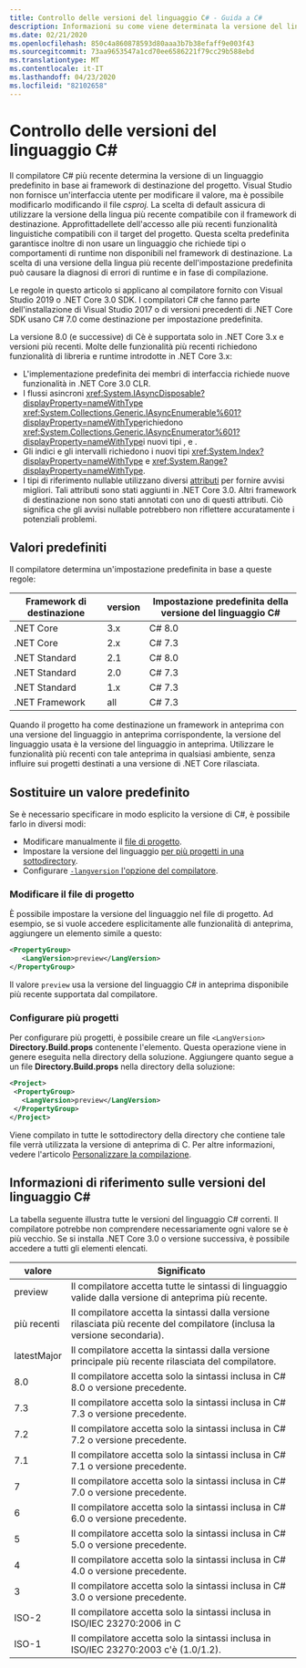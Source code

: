```yaml
---
title: Controllo delle versioni del linguaggio C# - Guida a C#
description: Informazioni su come viene determinata la versione del linguaggio C'è determinato in base al progetto e i motivi alla base di tale scelta. Scopri come sostituire manualmente l'impostazione predefinita.
ms.date: 02/21/2020
ms.openlocfilehash: 850c4a860878593d80aaa3b7b38efaff9e003f43
ms.sourcegitcommit: 73aa9653547a1cd70ee6586221f79cc29b588ebd
ms.translationtype: MT
ms.contentlocale: it-IT
ms.lasthandoff: 04/23/2020
ms.locfileid: "82102658"
---
```

# <a name="c-language-versioning"></a>Controllo delle versioni del linguaggio C#

Il compilatore C# più recente determina la versione di un linguaggio predefinito in base ai framework di destinazione del progetto. Visual Studio non fornisce un'interfaccia utente per modificare il valore, ma è possibile modificarlo modificando il file *csproj.* La scelta di default assicura di utilizzare la versione della lingua più recente compatibile con il framework di destinazione. Approfittadellete dell'accesso alle più recenti funzionalità linguistiche compatibili con il target del progetto. Questa scelta predefinita garantisce inoltre di non usare un linguaggio che richiede tipi o comportamenti di runtime non disponibili nel framework di destinazione. La scelta di una versione della lingua più recente dell'impostazione predefinita può causare la diagnosi di errori di runtime e in fase di compilazione.

Le regole in questo articolo si applicano al compilatore fornito con Visual Studio 2019 o .NET Core 3.0 SDK. I compilatori C# che fanno parte dell'installazione di Visual Studio 2017 o di versioni precedenti di .NET Core SDK usano C# 7.0 come destinazione per impostazione predefinita.

La versione 8.0 (e successive) di Cè è supportata solo in .NET Core 3.x e versioni più recenti. Molte delle funzionalità più recenti richiedono funzionalità di libreria e runtime introdotte in .NET Core 3.x:

- L'implementazione predefinita dei membri di interfaccia richiede nuove funzionalità in .NET Core 3.0 CLR.
- I flussi asincroni <xref:System.IAsyncDisposable?displayProperty=nameWithType> <xref:System.Collections.Generic.IAsyncEnumerable%601?displayProperty=nameWithType>richiedono <xref:System.Collections.Generic.IAsyncEnumerator%601?displayProperty=nameWithType>i nuovi tipi , e .
- Gli indici e gli intervalli richiedono i nuovi tipi <xref:System.Index?displayProperty=nameWithType> e <xref:System.Range?displayProperty=nameWithType>.
- I tipi di riferimento nullable utilizzano diversi [attributi](attributes/nullable-analysis.md) per fornire avvisi migliori. Tali attributi sono stati aggiunti in .NET Core 3.0. Altri framework di destinazione non sono stati annotati con uno di questi attributi. Ciò significa che gli avvisi nullable potrebbero non riflettere accuratamente i potenziali problemi.

## <a name="defaults"></a>Valori predefiniti

Il compilatore determina un'impostazione predefinita in base a queste regole:

|Framework di destinazione|version|Impostazione predefinita della versione del linguaggio C#|
|----------------|-------|---------------------------|
|.NET Core|3.x|C# 8.0|
|.NET Core|2.x|C# 7.3|
|.NET Standard|2.1|C# 8.0|
|.NET Standard|2.0|C# 7.3|
|.NET Standard|1.x|C# 7.3|
|.NET Framework|all|C# 7.3|

Quando il progetto ha come destinazione un framework in anteprima con una versione del linguaggio in anteprima corrispondente, la versione del linguaggio usata è la versione del linguaggio in anteprima. Utilizzare le funzionalità più recenti con tale anteprima in qualsiasi ambiente, senza influire sui progetti destinati a una versione di .NET Core rilasciata.

## <a name="override-a-default"></a>Sostituire un valore predefinito

Se è necessario specificare in modo esplicito la versione di C#, è possibile farlo in diversi modi:

- Modificare manualmente il [file di progetto](#edit-the-project-file).
- Impostare la versione del linguaggio [per più progetti in una sottodirectory](#configure-multiple-projects).
- Configurare [ `-langversion` l'opzione del compilatore](compiler-options/langversion-compiler-option.md).

### <a name="edit-the-project-file"></a>Modificare il file di progetto

È possibile impostare la versione del linguaggio nel file di progetto. Ad esempio, se si vuole accedere esplicitamente alle funzionalità di anteprima, aggiungere un elemento simile a questo:

```xml
<PropertyGroup>
   <LangVersion>preview</LangVersion>
</PropertyGroup>
```

Il valore `preview` usa la versione del linguaggio C# in anteprima disponibile più recente supportata dal compilatore.

### <a name="configure-multiple-projects"></a>Configurare più progetti

Per configurare più progetti, è possibile creare un file `<LangVersion>` **Directory.Build.props** contenente l'elemento. Questa operazione viene in genere eseguita nella directory della soluzione. Aggiungere quanto segue a un file **Directory.Build.props** nella directory della soluzione:

```xml
<Project>
 <PropertyGroup>
   <LangVersion>preview</LangVersion>
 </PropertyGroup>
</Project>
```

Viene compilato in tutte le sottodirectory della directory che contiene tale file verrà utilizzata la versione di anteprima di C. Per altre informazioni, vedere l'articolo [Personalizzare la compilazione](/visualstudio/msbuild/customize-your-build).

## <a name="c-language-version-reference"></a>Informazioni di riferimento sulle versioni del linguaggio C#

La tabella seguente illustra tutte le versioni del linguaggio C# correnti. Il compilatore potrebbe non comprendere necessariamente ogni valore se è più vecchio. Se si installa .NET Core 3.0 o versione successiva, è possibile accedere a tutti gli elementi elencati.

|valore|Significato|
|------------|-------------|
|preview|Il compilatore accetta tutte le sintassi di linguaggio valide dalla versione di anteprima più recente.|
|più recenti|Il compilatore accetta la sintassi dalla versione rilasciata più recente del compilatore (inclusa la versione secondaria).|
|latestMajor|Il compilatore accetta la sintassi dalla versione principale più recente rilasciata del compilatore.|
|8.0|Il compilatore accetta solo la sintassi inclusa in C# 8.0 o versione precedente.|
|7.3|Il compilatore accetta solo la sintassi inclusa in C# 7.3 o versione precedente.|
|7.2|Il compilatore accetta solo la sintassi inclusa in C# 7.2 o versione precedente.|
|7.1|Il compilatore accetta solo la sintassi inclusa in C# 7.1 o versione precedente.|
|7|Il compilatore accetta solo la sintassi inclusa in C# 7.0 o versione precedente.|
|6|Il compilatore accetta solo la sintassi inclusa in C# 6.0 o versione precedente.|
|5|Il compilatore accetta solo la sintassi inclusa in C# 5.0 o versione precedente.|
|4|Il compilatore accetta solo la sintassi inclusa in C# 4.0 o versione precedente.|
|3|Il compilatore accetta solo la sintassi inclusa in C# 3.0 o versione precedente.|
|ISO-2|Il compilatore accetta solo la sintassi inclusa in ISO/IEC 23270:2006 in C |
|ISO-1|Il compilatore accetta solo la sintassi inclusa in ISO/IEC 23270:2003 c'è (1.0/1.2). |
